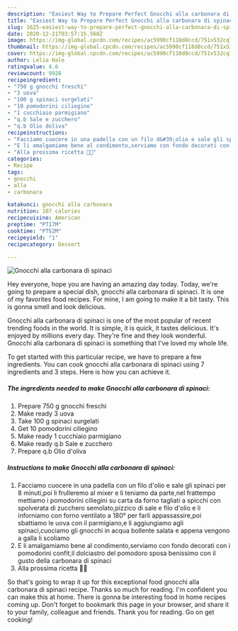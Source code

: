 ```yaml
---
description: "Easiest Way to Prepare Perfect Gnocchi alla carbonara di spinaci"
title: "Easiest Way to Prepare Perfect Gnocchi alla carbonara di spinaci"
slug: 1625-easiest-way-to-prepare-perfect-gnocchi-alla-carbonara-di-spinaci
date: 2020-12-21T03:57:15.568Z
image: https://img-global.cpcdn.com/recipes/ac5990cf118d8ccd/751x532cq70/gnocchi-alla-carbonara-di-spinaci-recipe-main-photo.jpg
thumbnail: https://img-global.cpcdn.com/recipes/ac5990cf118d8ccd/751x532cq70/gnocchi-alla-carbonara-di-spinaci-recipe-main-photo.jpg
cover: https://img-global.cpcdn.com/recipes/ac5990cf118d8ccd/751x532cq70/gnocchi-alla-carbonara-di-spinaci-recipe-main-photo.jpg
author: Lelia Hale
ratingvalue: 4.6
reviewcount: 9928
recipeingredient:
- "750 g gnocchi freschi"
- "3 uova"
- "100 g spinaci surgelati"
- "10 pomodorini ciliegino"
- "1 cucchiaio parmigiano"
- "q.b Sale e zucchero"
- "q.b Olio doliva"
recipeinstructions:
- "Facciamo cuocere in una padella con un filo d&#39;olio e sale gli spinaci per 8 minuti,poi li frulleremo al mixer e li teniamo da parte,nel frattempo mettiamo i pomodorini ciliegini su carta da forno tagliati a spicchi con spolverata di zucchero semolato,pizzico di sale e filo d&#39;olio e li inforniamo con forno ventilato a 180° per farli appassassire,poi sbattiamo le uova con il parmigiano,e li aggiungiamo agli spinaci,cuociamo gli gnocchi in acqua bollente salata e appena vengono a galla li scoliamo"
- "E li amalgamiamo bene al condimento,serviamo con fondo decorati con i pomodorini confit,il dolciastro del pomodoro sposa benissimo con il gusto della carbonara di spinaci"
- "Alla prossima ricetta 👩‍🍳"
categories:
- Recipe
tags:
- gnocchi
- alla
- carbonara

katakunci: gnocchi alla carbonara 
nutrition: 107 calories
recipecuisine: American
preptime: "PT17M"
cooktime: "PT52M"
recipeyield: "1"
recipecategory: Dessert

---
```



![Gnocchi alla carbonara di spinaci](https://img-global.cpcdn.com/recipes/ac5990cf118d8ccd/751x532cq70/gnocchi-alla-carbonara-di-spinaci-recipe-main-photo.jpg)

Hey everyone, hope you are having an amazing day today. Today, we're going to prepare a special dish, gnocchi alla carbonara di spinaci. It is one of my favorites food recipes. For mine, I am going to make it a bit tasty. This is gonna smell and look delicious.



Gnocchi alla carbonara di spinaci is one of the most popular of recent trending foods in the world. It is simple, it is quick, it tastes delicious. It's enjoyed by millions every day. They're fine and they look wonderful. Gnocchi alla carbonara di spinaci is something that I've loved my whole life.


To get started with this particular recipe, we have to prepare a few ingredients. You can cook gnocchi alla carbonara di spinaci using 7 ingredients and 3 steps. Here is how you can achieve it.

<!--inarticleads1-->

##### The ingredients needed to make Gnocchi alla carbonara di spinaci:

1. Prepare 750 g gnocchi freschi
1. Make ready 3 uova
1. Take 100 g spinaci surgelati
1. Get 10 pomodorini ciliegino
1. Make ready 1 cucchiaio parmigiano
1. Make ready q.b Sale e zucchero
1. Prepare q.b Olio d&#39;oliva




<!--inarticleads2-->

##### Instructions to make Gnocchi alla carbonara di spinaci:

1. Facciamo cuocere in una padella con un filo d&#39;olio e sale gli spinaci per 8 minuti,poi li frulleremo al mixer e li teniamo da parte,nel frattempo mettiamo i pomodorini ciliegini su carta da forno tagliati a spicchi con spolverata di zucchero semolato,pizzico di sale e filo d&#39;olio e li inforniamo con forno ventilato a 180° per farli appassassire,poi sbattiamo le uova con il parmigiano,e li aggiungiamo agli spinaci,cuociamo gli gnocchi in acqua bollente salata e appena vengono a galla li scoliamo
1. E li amalgamiamo bene al condimento,serviamo con fondo decorati con i pomodorini confit,il dolciastro del pomodoro sposa benissimo con il gusto della carbonara di spinaci
1. Alla prossima ricetta 👩‍🍳




So that's going to wrap it up for this exceptional food gnocchi alla carbonara di spinaci recipe. Thanks so much for reading. I'm confident you can make this at home. There is gonna be interesting food in home recipes coming up. Don't forget to bookmark this page in your browser, and share it to your family, colleague and friends. Thank you for reading. Go on get cooking!
